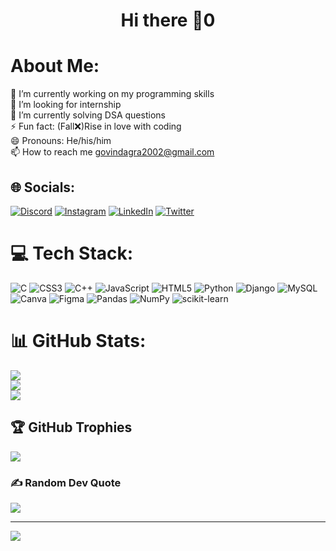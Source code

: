 
<h1 align="center">Hi there 👋0</h1>
  
<!-- ![code](https://user-images.githubusercontent.com/85511676/122277978-1be8ea00-cf04-11eb-9bca-e5b93da487da.gif)
 -->
  

#  About Me:
🔭 I’m currently working on my programming skills<br>👯 I’m looking for internship<br><!-- 🤝 I’m looking for help with<br> -->🌱 I’m currently solving DSA questions<br>⚡ Fun fact: (Fall❌)Rise in love with coding<br>😄 Pronouns: He/his/him<br>📫 How to reach me govindagra2002@gmail.com


## 🌐 Socials:
[![Discord](https://img.shields.io/badge/Discord-%237289DA.svg?logo=discord&logoColor=white)](https://discord.gg/parleG#2312) [![Instagram](https://img.shields.io/badge/Instagram-%23E4405F.svg?logo=Instagram&logoColor=white)](https://instagram.com/kamya_verma_) [![LinkedIn](https://img.shields.io/badge/LinkedIn-%230077B5.svg?logo=linkedin&logoColor=white)](https://www.linkedin.com/in/kamverma-219b68203/) [![Twitter](https://img.shields.io/badge/Twitter-%231DA1F2.svg?logo=Twitter&logoColor=white)](https://twitter.com/KAMYAVERMA23) 

# 💻 Tech Stack:
![C](https://img.shields.io/badge/c-%2300599C.svg?style=flat-square&logo=c&logoColor=white) ![CSS3](https://img.shields.io/badge/css3-%231572B6.svg?style=flat-square&logo=css3&logoColor=white) ![C++](https://img.shields.io/badge/c++-%2300599C.svg?style=flat-square&logo=c%2B%2B&logoColor=white) ![JavaScript](https://img.shields.io/badge/javascript-%23323330.svg?style=flat-square&logo=javascript&logoColor=%23F7DF1E) ![HTML5](https://img.shields.io/badge/html5-%23E34F26.svg?style=flat-square&logo=html5&logoColor=white) ![Python](https://img.shields.io/badge/python-3670A0?style=flat-square&logo=python&logoColor=ffdd54) ![Django](https://img.shields.io/badge/django-%23092E20.svg?style=flat-square&logo=django&logoColor=white) ![MySQL](https://img.shields.io/badge/mysql-%2300f.svg?style=flat-square&logo=mysql&logoColor=white) ![Canva](https://img.shields.io/badge/Canva-%2300C4CC.svg?style=flat-square&logo=Canva&logoColor=white) 	![Figma](https://img.shields.io/badge/figma-%23F24E1E.svg?style=flat-square&logo=figma&logoColor=white) ![Pandas](https://img.shields.io/badge/pandas-%23150458.svg?style=flat-square&logo=pandas&logoColor=white) ![NumPy](https://img.shields.io/badge/numpy-%23013243.svg?style=flat-square&logo=numpy&logoColor=white) ![scikit-learn](https://img.shields.io/badge/scikit--learn-%23F7931E.svg?style=flat-square&logo=scikit-learn&logoColor=white)
# 📊 GitHub Stats:
![](https://github-readme-stats.vercel.app/api?username=KAMYAVERMA&theme=midnight-purple&hide_border=true&include_all_commits=false&count_private=false)<br/>
![](https://github-readme-streak-stats.herokuapp.com/?user=KAMYAVERMA&theme=midnight-purple&hide_border=true)<br/>
![](https://github-readme-stats.vercel.app/api/top-langs/?username=KAMYAVERMA&theme=midnight-purple&hide_border=true&include_all_commits=false&count_private=false&layout=compact)

## 🏆 GitHub Trophies
![](https://github-profile-trophy.vercel.app/?username=KAMYAVERMA&theme=onedark&no-frame=true&no-bg=true&margin-w=4)



### ✍️ Random Dev Quote
![](https://quotes-github-readme.vercel.app/api?type=vetical&theme=tokyonight)

---
![](https://visitcount.itsvg.in/api?id=KAMYAVERMA&icon=5&color=6)

<!-- <p align="left"> <img src="https://komarev.com/ghpvc/?username=kamyaverma&label=Profile%20views&color=0e75b6&style=flat" alt="kamyaverma" /> </p>
<p align="left"> <img src="https://visitcount.itsvg.in/api?id=KAMYAVERMA&icon=5&color=6" alt="kamyaverma" /> </p>

 -->


